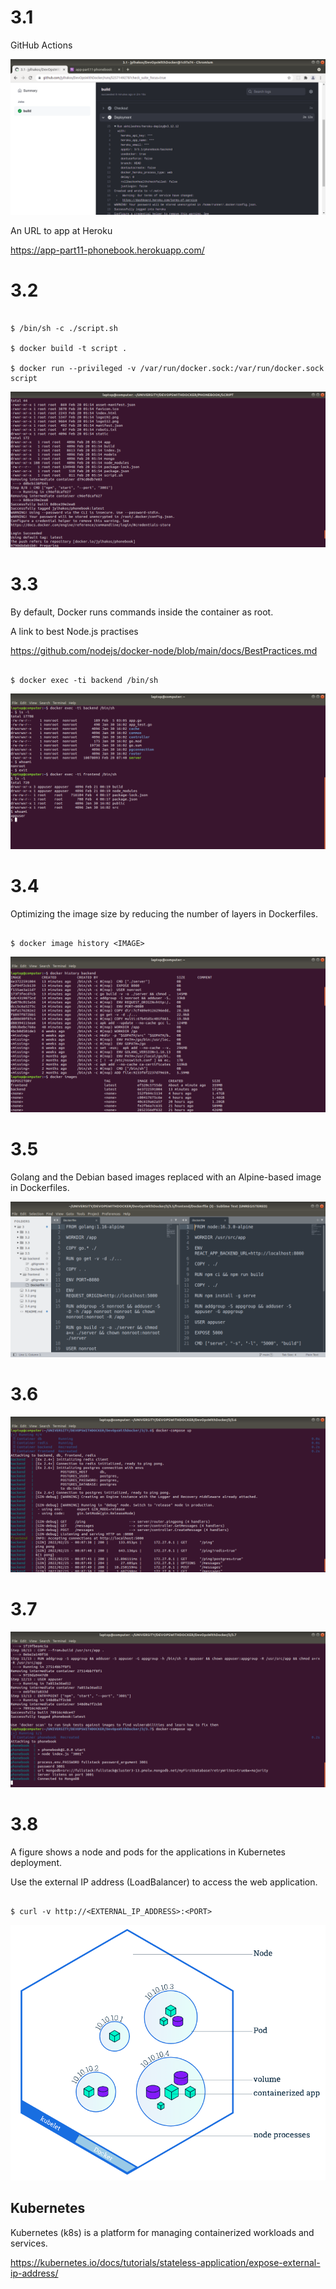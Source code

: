 # 3.1

GitHub Actions

![alt text](https://github.com/jylhakos/DevOpsWithDocker/blob/main/3/3.1.png?raw=true)

An URL to app at Heroku

https://app-part11-phonebook.herokuapp.com/

# 3.2

```

$ /bin/sh -c ./script.sh

$ docker build -t script .

$ docker run --privileged -v /var/run/docker.sock:/var/run/docker.sock script

```
![alt text](https://github.com/jylhakos/DevOpsWithDocker/blob/main/3/3.2.png?raw=true)

# 3.3

By default, Docker runs commands inside the container as root.

A link to best Node.js practises

https://github.com/nodejs/docker-node/blob/main/docs/BestPractices.md

```

$ docker exec -ti backend /bin/sh

```
![alt text](https://github.com/jylhakos/DevOpsWithDocker/blob/main/3/3.3.png?raw=true)

# 3.4

Optimizing the image size by reducing the number of layers in Dockerfiles.

```

$ docker image history <IMAGE>

```
![alt text](https://github.com/jylhakos/DevOpsWithDocker/blob/main/3/3.4.png?raw=true)

# 3.5

Golang and the Debian based images replaced with an Alpine-based image in Dockerfiles.

![alt text](https://github.com/jylhakos/DevOpsWithDocker/blob/main/3/3.5.png?raw=true)

# 3.6

![alt text](https://github.com/jylhakos/DevOpsWithDocker/blob/main/3/3.6.png?raw=true)

# 3.7

![alt text](https://github.com/jylhakos/DevOpsWithDocker/blob/main/3/3.7.png?raw=true)

# 3.8

A figure shows a node and pods for the applications in Kubernetes deployment.

Use the external IP address (LoadBalancer) to access the web application.

```

$ curl -v http://<EXTERNAL_IP_ADDRESS>:<PORT>

```

![alt text](https://github.com/jylhakos/DevOpsWithDocker/blob/main/3/3.8.png?raw=true)

## Kubernetes

Kubernetes (k8s) is a platform for managing containerized workloads and services.

https://kubernetes.io/docs/tutorials/stateless-application/expose-external-ip-address/